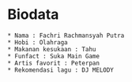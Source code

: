 # Biodata

    * Nama : Fachri Rachmansyah Putra
    * Hobi : Olahraga
    * Makanan kesukaan : Tahu
    * Funfact : Suka Main Game
    * Artis favorit : Peterpan
    * Rekomendasi lagu : DJ MELODY